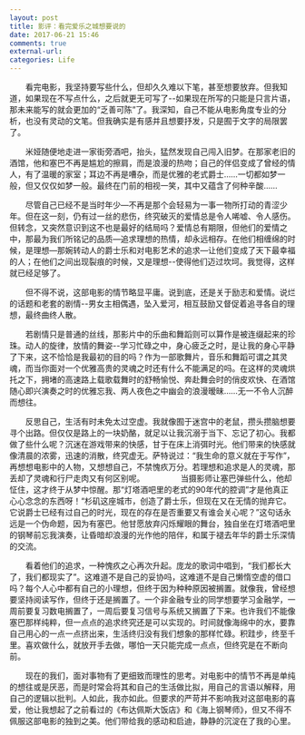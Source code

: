 ```yaml
---
layout: post
title: 影评：看完爱乐之城想要说的
date: 2017-06-21 15:46
comments: true
external-url:
categories: Life
---
```


　　看完电影，我坚持要写些什么，但却久久难以下笔，甚至想要放弃。但我知道，如果现在不写点什么，之后就更无可写了--如果现在所写的只能是只言片语，那未来能写的就会更加的“乏善可陈”了。我深知，自己不能从电影角度专业的分析，也没有灵动的文笔。但我确实是有感并且想要抒发，只是囿于文字的局限罢了。

　　米娅随便地走进一家街旁酒吧，抬头，猛然发现自己闯入旧梦。在那家老旧的酒馆，他和塞巴不再是尴尬的擦肩，而是浪漫的热吻；自己的伴侣变成了曾经的情人，有了温暖的家室；耳边不再是嘈杂，而是优雅的老式爵士……一切都如梦一般，但又仅仅如梦一般。最终在门前的相视一笑，其中又蕴含了何种辛酸……
	
　　尽管自己已经不是当时年少—不再是那个会轻易为一事一物所打动的青涩少年。但在这一刻，仍有过一丝的悲伤，终究破灭的爱情总是令人唏嘘、令人感伤。但转念，又突然意识到这不也是最好的结局吗？爱情总有期限，但他们的爱情之中，那最为我们所铭记的品质—追求理想的热情，却永远相存。在他们相缠绵的时候，是理想—那婉转动人的爵士乐和对电影艺术的追求—让他们变成了天下最幸福的人；在他们之间出现裂痕的时候，又是理想--使得他们迈过坎坷。我觉得，这样就已经足够了。
	
　　但不得不说，这部电影的情节略显平庸。说到底，还是关于励志和爱情。说烂的话题和老套的剧情--男女主相偶遇，坠入爱河，相互鼓励又督促着追寻各自的理想，最终曲终人散。

　　若剧情只是普通的丝线，那影片中的乐曲和舞蹈则可以算作是被连缀起来的珍珠。动人的旋律，放情的舞姿--学习忙碌之中，身心疲乏之时，是让我的身心平静了下来，这不恰恰是我最初的目的吗？作为一部歌舞片，音乐和舞蹈可谓之其灵魂，而当你面对一个优雅高贵的灵魂之时还有什么不能满足的吗。在这样的灵魂烘托之下，拥堵的高速路上载歌载舞时的舒畅愉悦、奔赴舞会时的俏皮欢快、在酒馆随心即兴演奏之时的优雅忘我、两人夜色之中幽会的浪漫暧昧……无一不令人沉醉而想往。

　　反思自己，生活有时未免太过空虚。我就像囿于迷宫中的老鼠，攒头攒脑想要寻个出路。但仅仅是路上的一块奶酪，就足以让我沉溺于当下、忘记了初心。我都做了些什么呢？沉迷在游戏带来的快感，甘于在床上消弭时光。他们带来的快感就像清晨的浓雾，迅速的消散，终究虚无。萨特说过：“我生命的意义就在于写作”，再想想电影中的人物，又想想自己，不禁愧疚万分。若理想和追求是人的灵魂，那丢却了灵魂和行尸走肉又有何区别呢。
　　
　　当摄影师让塞巴弹些什么，他却怔住，这才终于从梦中惊醒。那“灯塔酒吧里的老式的90年代的腔调”才是他真正心心念念的东西呀！“杉矶这座城市，创造了爵士乐，但现在又在无情的抛弃它。它说爵士已经有过自己的时光，现在的存在是否重要又有谁会关心呢？”这句话永远是一个伪命题，因为有塞巴。他甘愿放弃闪烁耀眼的舞台，独自坐在灯塔酒吧里的钢琴前忘我演奏，让昏暗却浪漫的光作他的陪伴，和属于褪去年华的爵士乐深情的交流。
	
　　看着他们的追求，一种愧疚之心再次升起。庞龙的歌词中唱到，“我们都长大了，我们都现实了”。这难道不是自己的妥协吗，这难道不是自己懒惰空虚的借口吗？每个人心中都有自己的小理想，但终于因为种种原因被搁置。就像我，曾经想要坚持阅读写作，但终于还是搁置了。一个非金融专业的同学想要学习金融学，一周前要复习数电搁置了，一周后要复习信号与系统又搁置了下来。也许我们不能像塞巴那样纯粹，但一点点的追求终究还是可以实现的。时间就像海绵中的水，要靠自己用心的一点一点挤出来，生活终归没有我们想象的那样忙碌。积跬步，终至千里。喜欢做什么，就放开手去做，哪怕一天只能完成一点点，但终究是在不断向前。
	
　　现在的我们，面对事物有了更细致而理性的思考。对电影中的情节不再是单纯的想往或是厌恶，而是时常会将其和自己的生活做比拟，用自己的言语以解释，用自己的逻辑以批判。人如此，我亦如此。但要求的严苛并不影响我对这部电影的喜爱，他让我想起了之前看过的《布达佩斯大饭店》和《海上钢琴师》，但又不得不佩服这部电影的独到之美。他们带给我的感动和启迪，静静的沉淀在了我的心里。
